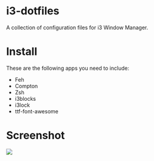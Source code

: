 # i3-dotfiles
A collection of configuration files for i3 Window Manager. 


# Install
These are the following apps you need to include:
- Feh
- Compton
- Zsh
- i3blocks
- i3lock 
- ttf-font-awesome


# Screenshot
![](./screenshot_20190717_014721.png)
